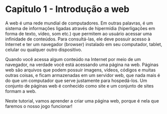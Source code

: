 # Capitulo 1 - Introdução a web

A web é uma rede mundial de computadores. Em outras palavras, é um sistema de informações ligadas através de hipermídia \(hiperligações em forma de texto, vídeo, som etc.\) que permitem ao usuário acessar uma infinidade de conteúdos. Para consultá-las, ele deve possuir acesso à Internet e ter um navegador \(browser\) instalado em seu computador, tablet, celular ou qualquer outro dispositivo.

Quando você acessa algum conteúdo na Internet por meio de um navegador, na verdade você está acessando uma página na web. Páginas web são arquivos que podem possuir imagens, vídeos, códigos e muitas outras coisas, e ficam armazenadas em um servidor web, que nada mais é do que um computador que serve justamente para hospedá-los. Um conjunto de páginas web é conhecido como site e um conjunto de sites formam a web.

Neste tutorial, vamos aprender a criar uma página web, porque é nela que faremos o nosso jogo funcionar!
